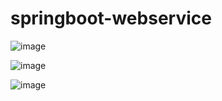 # springboot-webservice

![image](https://user-images.githubusercontent.com/75581904/160059439-2c4ee8d8-7df2-4ad0-b6be-91690ad61f0d.png)

![image](https://user-images.githubusercontent.com/75581904/160059473-ae143d20-9b98-4a62-b67f-e7a128a1511a.png)

![image](https://user-images.githubusercontent.com/75581904/160059527-1d4c7ac4-5dab-4038-be6a-0fef1a2d644d.png)

